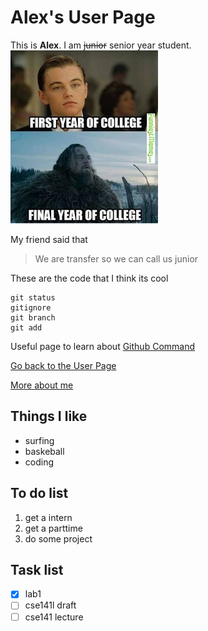 # Alex's User Page

This is **Alex**. I am ~~junior~~ senior year student.
![tranfer meme](transfer_meme.jpg)

My friend said that
> We are transfer so we can call us junior

These are the code that I think its cool

```
git status 
gitignore
git branch
git add
```
Useful page to learn about [Github Command](http://guides.beanstalkapp.com/version-control/common-git-commands.html)

[Go back to the User Page](#alexs-user-page)

[More about me](README.md)

## Things I like
- surfing
- baskeball
- coding
  
## To do list
1. get a intern
2. get a parttime
3. do some project
   

## Task list
- [x] lab1
- [ ] cse141l draft
- [ ] cse141 lecture